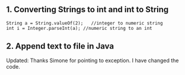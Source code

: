 
## 1\. Converting Strings to int and int to String

    String a = String.valueOf(2);   //integer to numeric string
    int i = Integer.parseInt(a); //numeric string to an int

## 2\. Append text to file in Java

Updated: Thanks Simone for pointing to exception. I have changed the code.
